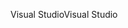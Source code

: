 <span data-ttu-id="57d6b-101">Visual Studio</span><span class="sxs-lookup"><span data-stu-id="57d6b-101">Visual Studio</span></span>